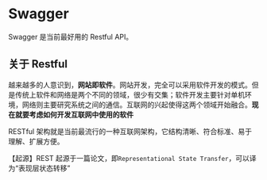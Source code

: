 # Swagger

Swagger 是当前最好用的 Restful API。

## 关于 Restful

越来越多的人意识到，**网站即软件**。网站开发，完全可以采用软件开发的模式。但是传统上软件和网络是两个不同的领域，很少有交集；软件开发主要针对单机环境，网络则主要研究系统之间的通信。互联网的兴起使得这两个领域开始融合。**现在就要考虑如何开发互联网中使用的软件**

RESTful 架构就是当前最流行的一种互联网架构，它结构清晰、符合标准、易于理解、扩展方便。

【起源】REST 起源于一篇论文，即`Representational State Transfer`，可以译为“表现层状态转移”